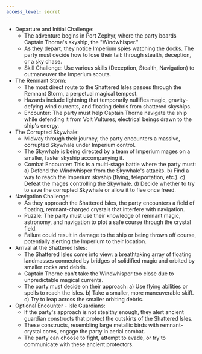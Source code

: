 ```yaml
---
access_level: secret
---
```


- Departure and Initial Challenge:
    - The adventure begins in Port Zephyr, where the party boards Captain Thorne's skyship, the "Windwhisper."
    - As they depart, they notice Imperium spies watching the docks. The party must decide how to lose their tail: through stealth, deception, or a sky chase.
    - Skill Challenge: Use various skills (Deception, Stealth, Navigation) to outmaneuver the Imperium scouts.
- The Remnant Storm:
    - The most direct route to the Shattered Isles passes through the Remnant Storm, a perpetual magical tempest.
    - Hazards include lightning that temporarily nullifies magic, gravity-defying wind currents, and floating debris from shattered skyships.
    - Encounter: The party must help Captain Thorne navigate the ship while defending it from Volt Vultures, electrical beings drawn to the ship's energy.
- The Corrupted Skywhale:
    - Midway through their journey, the party encounters a massive, corrupted Skywhale under Imperium control.
    - The Skywhale is being directed by a team of Imperium mages on a smaller, faster skyship accompanying it.
    - Combat Encounter: This is a multi-stage battle where the party must: a) Defend the Windwhisper from the Skywhale's attacks. b) Find a way to reach the Imperium skyship (flying, teleportation, etc.). c) Defeat the mages controlling the Skywhale. d) Decide whether to try to save the corrupted Skywhale or allow it to flee once freed.
- Navigation Challenge:
    - As they approach the Shattered Isles, the party encounters a field of floating, remnant-charged crystals that interfere with navigation.
    - Puzzle: The party must use their knowledge of remnant magic, astronomy, and navigation to plot a safe course through the crystal field.
    - Failure could result in damage to the ship or being thrown off course, potentially alerting the Imperium to their location.
- Arrival at the Shattered Isles:
    - The Shattered Isles come into view: a breathtaking array of floating landmasses connected by bridges of solidified magic and orbited by smaller rocks and debris.
    - Captain Thorne can't take the Windwhisper too close due to unpredictable magical currents.
    - The party must decide on their approach: a) Use flying abilities or spells to reach the isles. b) Take a smaller, more maneuverable skiff. c) Try to leap across the smaller orbiting debris.
- Optional Encounter - Isle Guardians:
    - If the party's approach is not stealthy enough, they alert ancient guardian constructs that protect the outskirts of the Shattered Isles.
    - These constructs, resembling large metallic birds with remnant-crystal cores, engage the party in aerial combat.
    - The party can choose to fight, attempt to evade, or try to communicate with these ancient protectors.